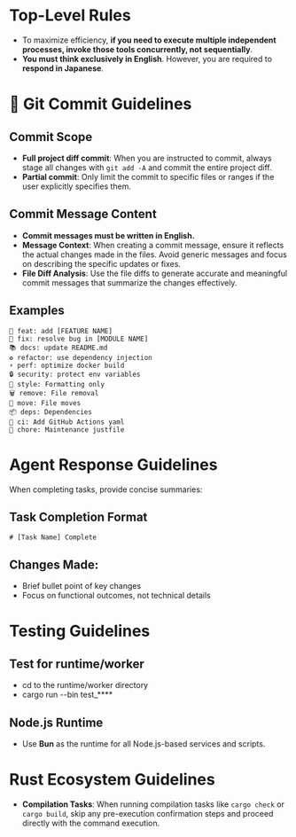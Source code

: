 # Top-Level Rules

- To maximize efficiency, **if you need to execute multiple independent processes, invoke those tools concurrently, not sequentially**.
- **You must think exclusively in English**. However, you are required to **respond in Japanese**.

# 📝 Git Commit Guidelines

## Commit Scope

- **Full project diff commit**: When you are instructed to commit, always stage all changes with `git add -A` and commit the entire project diff.
- **Partial commit**: Only limit the commit to specific files or ranges if the user explicitly specifies them.

## Commit Message Content

- **Commit messages must be written in English.**
- **Message Context**: When creating a commit message, ensure it reflects the actual changes made in the files. Avoid generic messages and focus on describing the specific updates or fixes.
- **File Diff Analysis**: Use the file diffs to generate accurate and meaningful commit messages that summarize the changes effectively.

## Examples

```
🎉 feat: add [FEATURE NAME]
🐛 fix: resolve bug in [MODULE NAME]
📚 docs: update README.md
♻️ refactor: use dependency injection
⚡ perf: optimize docker build
🔒 security: protect env variables
💎 style: Formatting only
🗑️ remove: File removal
🚚 move: File moves
📦 deps: Dependencies
💚 ci: Add GitHub Actions yaml
🔧 chore: Maintenance justfile
```

# Agent Response Guidelines

When completing tasks, provide concise summaries:

## Task Completion Format

```
# [Task Name] Complete
```

## Changes Made:

- Brief bullet point of key changes
- Focus on functional outcomes, not technical details

# Testing Guidelines

## Test for runtime/worker

- cd to the runtime/worker directory
- cargo run --bin test\_\*\*\*\*

## Node.js Runtime

- Use **Bun** as the runtime for all Node.js-based services and scripts.

# Rust Ecosystem Guidelines

- **Compilation Tasks**: When running compilation tasks like `cargo check` or `cargo build`, skip any pre-execution confirmation steps and proceed directly with the command execution.
